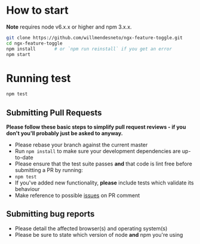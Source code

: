 # How to start

**Note** requires node v6.x.x or higher and npm 3.x.x.

```bash
git clone https://github.com/willmendesneto/ngx-feature-toggle.git
cd ngx-feature-toggle
npm install       # or `npm run reinstall` if you get an error
npm start
```

# Running test

```bash
npm test
```

## Submitting Pull Requests

**Please follow these basic steps to simplify pull request reviews - if you don't you'll probably just be asked to anyway.**

* Please rebase your branch against the current master
* Run `npm install` to make sure your development dependencies are up-to-date
* Please ensure that the test suite passes **and** that code is lint free before submitting a PR by running:
 * `npm test`
* If you've added new functionality, **please** include tests which validate its behaviour
* Make reference to possible [issues](https://github.com/willmendesneto/ngx-feature-toggle/issues) on PR comment

## Submitting bug reports

* Please detail the affected browser(s) and operating system(s)
* Please be sure to state which version of node **and** npm you're using
